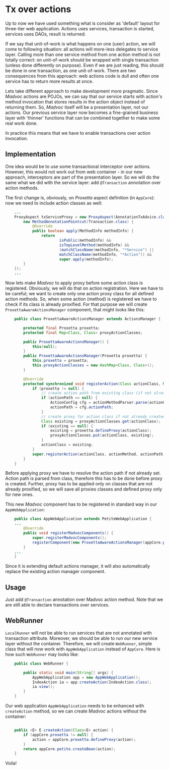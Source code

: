 # Tx over actions

Up to now we have used something what is consider as \'default\' layout
for three-tier web application. Actions uses services, transaction is
started, services uses DAOs, result is returned.

If we say that unit-of-work is what happens on one (user) action, we
will come to following situation: all actions will more-less delegates
to service layer. Calling more than one service method from one action
method is not totally correct: on unit-of-work should be wrapped with
single transaction (unless done differently on purpose). Even if we are
just reading, this should be done in one transaction, as one
unit-of-work. There are two consequences from this approach: web actions
code is dull and often one service has to return more results at once.

Lets take different approach to make development more pragmatic. Since
*Madvoc* actions are POJOs, we can say that our service starts with
action\'s method invocation that stores results in the action object
instead of returning them. So, *Madvoc* itself will be a presentation
layer, not our actions. Our previous service layer now becomes a
fine-grained business layer with \'thinner\' functions that can be
combined together to make some real work done.

In practice this means that we have to enable transactions over action
invocation.

## Implementation

One idea would be to use some transactional interceptor over actions.
However, this would not work out from web container - in our new
approach, interceptors are part of the presentation layer. So we will do
the same what we did with the service layer: add `@Transaction`
annotation over action methods.

The first change is, obviously, on *Proxetta* aspect definition (in
`AppCore`): now we need to include action classes as well:

~~~~~ java
    ...
    ProxyAspect txServiceProxy = new ProxyAspect(AnnotationTxAdvice.class,
    	new MethodAnnotationPointcut(Transaction.class) {
    		@Override
    		public boolean apply(MethodInfo methodInfo) {
    			return
    					isPublic(methodInfo) &&
    					isTopLevelMethod(methodInfo) &&
    					(matchClassName(methodInfo, "*Service") ||
    					matchClassName(methodInfo, "*Action")) &&
    					super.apply(methodInfo);
    	}
    });
    ...
~~~~~

Now lets make *Madvoc* to apply proxy before some action class is
registered. Obviously, we will do that on action registration. Here we
have to be careful; we want to create only one action proxy class for
all defined action methods. So, when some action (method) is registered
we have to check if its class is already proxified. For that purpose we
will create `ProxettaAwareActionsManager` component, that might looks
like this:

~~~~~ java
    public class ProxettaAwareActionsManager extends ActionsManager {

    	protected final Proxetta proxetta;
    	protected final Map<Class, Class> proxyActionClasses;

    	public ProxettaAwareActionsManager() {
    		this(null);
    	}
    	public ProxettaAwareActionsManager(Proxetta proxetta) {
    		this.proxetta = proxetta;
    		this.proxyActionClasses = new HashMap<Class, Class>();
    	}

    	@Override
    	protected synchronized void registerAction(Class actionClass, Method actionMethod, String actionPath) {
    		if (proxetta != null) {
    			// create action path from existing class (if not already exist)
    			if (actionPath == null) {
    				ActionConfig cfg = actionMethodParser.parse(actionClass, actionMethod, actionPath);
    				actionPath = cfg.actionPath;
    			}
    			// create proxy for action class if not already created
    			Class existing = proxyActionClasses.get(actionClass);
    			if (existing == null) {
    				existing = proxetta.defineProxy(actionClass);
    				proxyActionClasses.put(actionClass, existing);
    			}
    			actionClass = existing;
    		}
    		super.registerAction(actionClass, actionMethod, actionPath);
    	}
    }
~~~~~

Before applying proxy we have to resolve the action path if not already
set. Action path is parsed from class, therefore this has to be done
before proxy is created. Further, proxy has to be applied only on
classes that are not already proxified, so we will save all proxies
classes and defined proxy only for new ones.

This new *Madvoc* component has to be registered in standard way in our
`AppWebApplication`\:

~~~~~ java
    public class AppWebApplication extends PetiteWebApplication {
    ...
    	@Override
    	public void registerMadvocComponents() {
    		super.registerMadvocComponents();
    		registerComponent(new ProxettaAwareActionsManager(appCore.proxetta));
    	}
    ...
    }
~~~~~

Since it is extending default actions manager, it will also
automatically replace the existing action manager component.

## Usage

Just add `@Transaction` annotation over Madvoc action method. Note that
we are still able to declare transactions over services.

## WebRunner

`LocalRunner` will not be able to run services that are not annotated
with transaction attribute. Moreover, we should be able to run our new
service layer without the container. Therefore, we will create
`WebRunner`, simple class that will now work with `AppWebApplication`
instead of `AppCore`. Here is how such `WebRunner` may looks like:

~~~~~ java
    public class WebRunner {

    	public static void main(String[] args) {
    		AppWebApplication app = new AppWebApplication();
    		IndexAction ia = app.createAction(IndexAction.class);
    		ia.view();
    	}
    }
~~~~~

Our web application `AppWebApplication` needs to be enhanced with
`createAction` method, so we can create *Madvoc* actions without the
container:

~~~~~ java

    public <E> E createAction(Class<E> action) {
    	if (appCore.proxetta != null) {
    		action = appCore.proxetta.defineProxy(action);
    	}
    	return appCore.petite.createBean(action);
    }
~~~~~

Voila!
